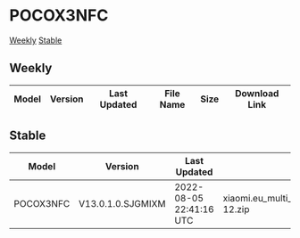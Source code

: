# POCOX3NFC
[Weekly](#Weekly)  [Stable](#Stable)
## Weekly
| Model | Version | Last Updated | File Name | Size | Download Link |
| ---- | ---- | ---- | ---- | ---- | ---- |
## Stable
| Model | Version | Last Updated | File Name | Size | Download Link |
| ---- | ---- | ---- | ---- | ---- | ---- |
| POCOX3NFC | V13.0.1.0.SJGMIXM | 2022-08-05 22:41:16 UTC | xiaomi.eu_multi_POCOX3NFC_V13.0.1.0.SJGMIXM_v13-12.zip | 3.2 GB | [SourceForge](https://sourceforge.net/projects/xiaomi-eu-multilang-miui-roms/files/xiaomi.eu/MIUI-STABLE-RELEASES/MIUIv13/xiaomi.eu_multi_POCOX3NFC_V13.0.1.0.SJGMIXM_v13-12.zip/download) |
